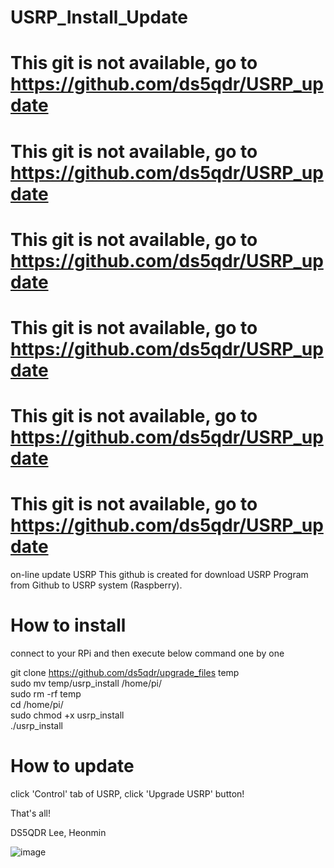 # USRP_Install_Update
# This git is not available, go to https://github.com/ds5qdr/USRP_update
# This git is not available, go to https://github.com/ds5qdr/USRP_update
# This git is not available, go to https://github.com/ds5qdr/USRP_update
# This git is not available, go to https://github.com/ds5qdr/USRP_update
# This git is not available, go to https://github.com/ds5qdr/USRP_update
# This git is not available, go to https://github.com/ds5qdr/USRP_update



on-line update USRP
This github is created for download USRP Program from Github to USRP system (Raspberry).

# How to install 
  connect to your RPi and then execute below command one by one

  git clone https://github.com/ds5qdr/upgrade_files temp  
  sudo mv temp/usrp_install /home/pi/  
  sudo rm -rf temp  
  cd /home/pi/  
  sudo chmod +x usrp_install  
  ./usrp_install 
  


# How to update
  click 'Control' tab of USRP, click 'Upgrade USRP' button!


That's all!


DS5QDR Lee, Heonmin

![image](https://user-images.githubusercontent.com/64110724/117846280-4075f480-b2bc-11eb-9779-f75359d5cf1e.png)
